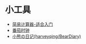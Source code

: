 # 小工具

- [简易计算器-适合入门](https://github.com/dunizb/wxapp-sCalc)
- [番茄时钟](https://github.com/kraaas/timer)
- [小熊の日记(harveyqing/BearDiary)](https://github.com/harveyqing/BearDiary)
